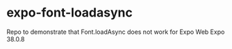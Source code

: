 # expo-font-loadasync
Repo to demonstrate that Font.loadAsync does not work for Expo Web Expo 38.0.8
